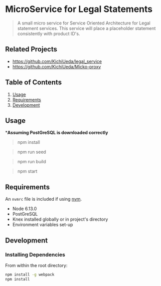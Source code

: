 # MicroService for Legal Statements

> A small micro service for Service Oriented Architecture for Legal statement services. This service will place a placeholder statement consistently with product ID's.

## Related Projects

  - https://github.com/KichiUeda/legal_service
  - https://github.com/KichiUeda/Micko-proxy

## Table of Contents

1. [Usage](#Usage)
1. [Requirements](#requirements)
1. [Development](#development)

## Usage

***Assuming PostGreSQL is downloaded correctly**
> npm install

> npm run seed

> npm run build

> npm start

## Requirements

An `nvmrc` file is included if using [nvm](https://github.com/creationix/nvm).

- Node 6.13.0
- PostGreSQL
- Knex installed globally or in project's directory
- Environment variables set-up

## Development

### Installing Dependencies

From within the root directory:

```sh
npm install -g webpack
npm install
```

